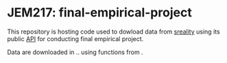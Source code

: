 # JEM217: final-empirical-project
This repository is hosting code used to dowload data from [sreality](https://www.sreality.cz/) using its public [API](https://www.sreality.cz/api/cs/v2/estates?) for conducting final empirical project.

Data are downloaded in .. using functions from .
